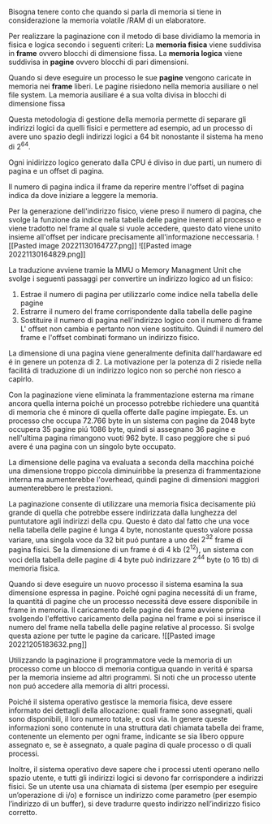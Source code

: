 Bisogna tenere conto che quando si parla di memoria si tiene in considerazione la memoria volatile /RAM di un elaboratore.

Per realizzare la paginazione con il metodo di base dividiamo la memoria in fisica e logica secondo i seguenti criteri:
La **memoria fisica** viene suddivisa in **frame** ovvero blocchi di dimensione fissa.
La **memoria logica** viene suddivisa in **pagine** ovvero blocchi di pari dimensioni.

Quando si deve eseguire un processo le sue **pagine** vengono caricate in memoria nei **frame** liberi.
Le pagine risiedono nella memoria ausiliare o nel file system.
La memoria ausiliare é a sua volta divisa in blocchi di dimensione fissa

Questa metodologia di gestione della memoria permette di separare gli indirizzi logici da quelli fisici e permettere ad esempio, ad un processo di avere uno spazio degli indirizzi logici a 64 bit nonostante il sistema ha meno di $2^{64}$.  

Ogni inidirizzo logico generato dalla CPU é diviso in due parti, un numero di pagina e un offset di pagina.

Il numero di pagina indica il frame da reperire mentre l'offset di pagina indica da dove iniziare a leggere la memoria.

Per la generazione dell'indirizzo fisico, viene preso il numero di pagina, che svolge la funzione da indice nella tabella delle pagine inerenti al processo e viene tradotto nel frame al quale si vuole accedere, questo dato viene unito insieme all'offset per indicare precisamente all'informazione neccessaria.
![[Pasted image 20221130164727.png]]
![[Pasted image 20221130164829.png]]

La traduzione avviene tramie la MMU o Memory Managment Unit che svolge i seguenti passaggi per convertire un indirizzo logico ad un fisico:
1. Estrae il numero di pagina per utilizzarlo come indice nella tabella delle pagine
2. Estrarre il numero del frame corrispondente dalla tabella delle pagine 
3. Sostituire il numero di pagina nell'indirizzo logico con il numero di frame
L' offset non cambia e pertanto non viene sostituito. Quindi il numero del frame e l'offset combinati formano un indirizzo fisico.

La dimensione di una pagina viene generalmente definita dall'hardaware ed é in genere un potenza di 2. 
La motivazione per la potenza di 2 risiede nella facilitá di traduzione di un indirizzo logico
non so perché non riesco a capirlo.

Con la paginazione viene eliminata la frammentazione esterna ma rimane ancora quella interna poiché un processo potrebbe richiedere una quantitá di memoria che é minore di quella offerte dalle pagine impiegate.
Es. un processo che occupa 72.766 byte in un sistema con pagine da 2048 byte occupera 35 pagine piú 1086 byte, quindi si assegnano 36 pagine e nell'ultima pagina rimangono vuoti 962 byte.
Il caso peggiore che si puó avere é una pagina con un singolo byte occupato.

La dimensione delle pagina va evaluata a seconda della macchina poiché una dimensione troppo piccola diminuiribbe la presenza di frammentazione interna ma aumenterebbe l'overhead, quindi pagine di dimensioni maggiori aumenterebbero le prestazioni.

La paginazione consente di utilizzare una memoria fisica decisamente piú grande di quella che potrebbe essere indirizzata dalla lunghezza del puntutatore agli indirizzi della cpu.
Questo é dato dal fatto che una voce nella tabella delle pagine é lunga 4 byte, nonostante questo valore possa variare, una singola voce da 32 bit puó puntare a uno dei $2^{32}$ frame di pagina fisici.
Se la dimensione di un frame é di 4 kb ($2^{12}$), un sistema con voci della tabella delle pagine di 4 byte può indirizzare $2^{44}$ byte (o 16 tb) di memoria fisica.

Quando si deve eseguire un nuovo processo il sistema esamina la sua dimensione espressa in pagine. Poiché ogni pagina necessitá di un frame, la quantitá di pagine che un processo necessitá deve essere disponibile in frame in memoria.
Il caricamento delle pagine dei frame avviene prima svolgendo l'effettivo caricamento della pagina nel frame e poi si inserisce il numero del frame nella tabella delle pagine relative al processo. Si svolge questa azione per tutte le pagine da caricare.
![[Pasted image 20221205183632.png]]

Utilizzando la paginazione il programmatore vede la memoria di un processo come un blocco di memoria contigua quando in veritá é sparsa per la memoria insieme ad altri programmi.
Si noti che un processo utente non puó accedere alla memoria di altri processi.

Poiché il sistema operativo gestisce la memoria fisica, deve essere informato dei dettagli della allocazione: quali frame sono assegnati, quali sono disponibili, il loro numero totale, e così via. In genere queste informazioni sono contenute in una struttura dati chiamata tabella dei frame, contenente un elemento per ogni frame, indicante se sia libero oppure assegnato e, se è assegnato, a quale pagina di quale processo o di quali processi.

Inoltre, il sistema operativo deve sapere che i processi utenti operano nello spazio utente, e tutti gli indirizzi logici si devono far corrispondere a indirizzi fisici. Se un utente usa una chiamata di sistema (per esempio per eseguire un’operazione di i/o) e fornisce un indirizzo come parametro (per esempio l’indirizzo di un buffer), si deve tradurre questo indirizzo nell’indirizzo fisico corretto.